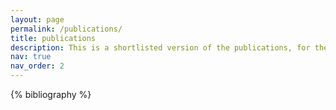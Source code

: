 ```yaml
---
layout: page
permalink: /publications/
title: publications
description: This is a shortlisted version of the publications, for the full list please check my Google Scholar page.
nav: true
nav_order: 2
---
```


<!-- _pages/publications.md -->
<div class="publications">

{% bibliography %}

</div>
